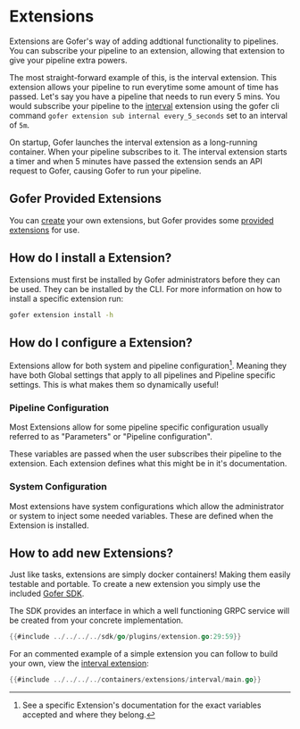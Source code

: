 # Extensions

Extensions are Gofer's way of adding addtional functionality to pipelines. You can subscribe your pipeline to an extension, allowing that extension to give your pipeline extra powers.

The most straight-forward example of this, is the interval extension. This extension allows your pipeline to run everytime some amount of time has passed. Let's say you have a pipeline that needs to run every 5 mins. You would subscribe your pipeline to the [interval](./provided/interval.md) extension using the gofer cli command `gofer extension sub internal every_5_seconds` set to an interval of `5m`.

On startup, Gofer launches the interval extension as a long-running container. When your pipeline subscribes to it. The interval extension starts a timer and when 5 minutes have passed the extension sends an API request to Gofer, causing Gofer to run your pipeline.

## Gofer Provided Extensions

You can [create](#how-to-add-new-extensions) your own extensions, but Gofer provides some [provided extensions](./provided/index.html) for use.

## How do I install a Extension?

Extensions must first be installed by Gofer administrators before they can be used. They can be installed by the CLI. For more information on how to install a specific extension run:

```bash
gofer extension install -h
```

## How do I configure a Extension?

Extensions allow for both system and pipeline configuration[^1]. Meaning they have both Global settings that apply to all pipelines
and Pipeline specific settings. This is what makes them so dynamically useful!

### Pipeline Configuration

Most Extensions allow for some pipeline specific configuration usually referred to as "Parameters" or "Pipeline configuration".

These variables are passed when the user subscribes their pipeline to the extension. Each extension defines what this might be
in it's documentation.

### System Configuration

Most extensions have system configurations which allow the administrator or system to inject some needed variables. These are defined when the Extension is installed.

[^1]: See a specific Extension's documentation for the exact variables accepted and where they belong.

## How to add new Extensions?

Just like tasks, extensions are simply docker containers! Making them easily testable and portable. To create a new extension you simply use the included [Gofer SDK](https://pkg.go.dev/github.com/clintjedwards/gofer/sdk).

The SDK provides an interface in which a well functioning GRPC service will be created from your concrete implementation.

```go
{{#include ../../../../sdk/go/plugins/extension.go:29:59}}
```

For an commented example of a simple extension you can follow to build your own, view the [interval extension](https://github.com/clintjedwards/gofer/tree/main/containers/extensions/interval):

```go
{{#include ../../../../containers/extensions/interval/main.go}}
```
